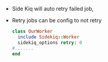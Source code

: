 * Side Kiq will auto retry failed job,
* Retry jobs can be config to not retry 

   ```ruby
   class OurWorker
     include Sidekiq::Worker
     sidekiq_options retry: 0
   #.......
   end
   ```
